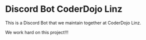 # Discord Bot CoderDojo Linz

This is a Discord Bot that we maintain together at CoderDojo Linz.

We work hard on this project!!!
